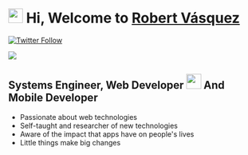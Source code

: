# <img src="https://github.com/TheDudeThatCode/TheDudeThatCode/blob/master/Assets/Hi.gif" width="29px"> Hi, Welcome to [Robert Vásquez][website]

<!--Redes Sociales e Imagen Principal-->

[![Twitter Follow](https://img.shields.io/twitter/follow/robertandres14?color=%231DA1F2&label=robert-ds&logo=twitter&style=for-the-badge)](https://twitter.com/robertandres14)

<!--[<img align="center" src="https://s2.gifyu.com/images/programando.gif" />][website]-->
[<img align="center" src="https://pbs.twimg.com/profile_banners/408805792/1649865914/1500x500" />][website]

<!--Acerca de mi-->

## Systems Engineer, Web Developer <img src="https://github.com/TheDudeThatCode/TheDudeThatCode/blob/master/Assets/Earth.gif" width="30px" /> And Mobile Developer

- Passionate about web technologies
- Self-taught and researcher of new technologies
- Aware of the impact that apps have on people's lives
- Little things make big changes

<!--links-->

[website]: https://robert-ds.me
